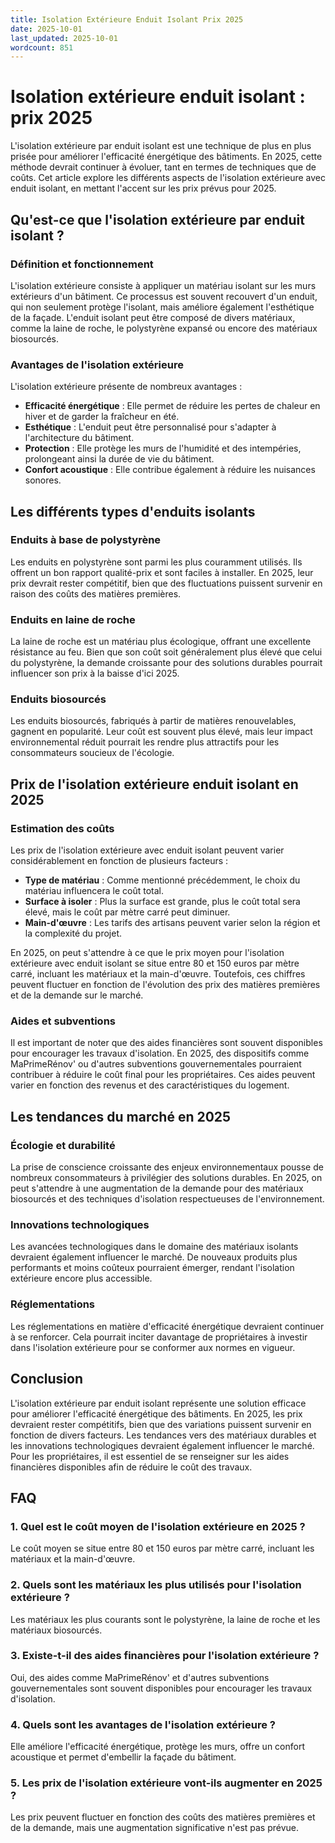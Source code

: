 ```yaml
---
title: Isolation Extérieure Enduit Isolant Prix 2025
date: 2025-10-01
last_updated: 2025-10-01
wordcount: 851
---
```


# Isolation extérieure enduit isolant : prix 2025

L'isolation extérieure par enduit isolant est une technique de plus en plus prisée pour améliorer l'efficacité énergétique des bâtiments. En 2025, cette méthode devrait continuer à évoluer, tant en termes de techniques que de coûts. Cet article explore les différents aspects de l'isolation extérieure avec enduit isolant, en mettant l'accent sur les prix prévus pour 2025.

## Qu'est-ce que l'isolation extérieure par enduit isolant ?

### Définition et fonctionnement

L'isolation extérieure consiste à appliquer un matériau isolant sur les murs extérieurs d'un bâtiment. Ce processus est souvent recouvert d'un enduit, qui non seulement protège l'isolant, mais améliore également l'esthétique de la façade. L'enduit isolant peut être composé de divers matériaux, comme la laine de roche, le polystyrène expansé ou encore des matériaux biosourcés.

### Avantages de l'isolation extérieure

L'isolation extérieure présente de nombreux avantages :

- **Efficacité énergétique** : Elle permet de réduire les pertes de chaleur en hiver et de garder la fraîcheur en été.
- **Esthétique** : L'enduit peut être personnalisé pour s'adapter à l'architecture du bâtiment.
- **Protection** : Elle protège les murs de l'humidité et des intempéries, prolongeant ainsi la durée de vie du bâtiment.
- **Confort acoustique** : Elle contribue également à réduire les nuisances sonores.

## Les différents types d'enduits isolants

### Enduits à base de polystyrène

Les enduits en polystyrène sont parmi les plus couramment utilisés. Ils offrent un bon rapport qualité-prix et sont faciles à installer. En 2025, leur prix devrait rester compétitif, bien que des fluctuations puissent survenir en raison des coûts des matières premières.

### Enduits en laine de roche

La laine de roche est un matériau plus écologique, offrant une excellente résistance au feu. Bien que son coût soit généralement plus élevé que celui du polystyrène, la demande croissante pour des solutions durables pourrait influencer son prix à la baisse d'ici 2025.

### Enduits biosourcés

Les enduits biosourcés, fabriqués à partir de matières renouvelables, gagnent en popularité. Leur coût est souvent plus élevé, mais leur impact environnemental réduit pourrait les rendre plus attractifs pour les consommateurs soucieux de l'écologie.

## Prix de l'isolation extérieure enduit isolant en 2025

### Estimation des coûts

Les prix de l'isolation extérieure avec enduit isolant peuvent varier considérablement en fonction de plusieurs facteurs :

- **Type de matériau** : Comme mentionné précédemment, le choix du matériau influencera le coût total.
- **Surface à isoler** : Plus la surface est grande, plus le coût total sera élevé, mais le coût par mètre carré peut diminuer.
- **Main-d'œuvre** : Les tarifs des artisans peuvent varier selon la région et la complexité du projet.

En 2025, on peut s'attendre à ce que le prix moyen pour l'isolation extérieure avec enduit isolant se situe entre 80 et 150 euros par mètre carré, incluant les matériaux et la main-d'œuvre. Toutefois, ces chiffres peuvent fluctuer en fonction de l'évolution des prix des matières premières et de la demande sur le marché.

### Aides et subventions

Il est important de noter que des aides financières sont souvent disponibles pour encourager les travaux d'isolation. En 2025, des dispositifs comme MaPrimeRénov' ou d'autres subventions gouvernementales pourraient contribuer à réduire le coût final pour les propriétaires. Ces aides peuvent varier en fonction des revenus et des caractéristiques du logement.

## Les tendances du marché en 2025

### Écologie et durabilité

La prise de conscience croissante des enjeux environnementaux pousse de nombreux consommateurs à privilégier des solutions durables. En 2025, on peut s'attendre à une augmentation de la demande pour des matériaux biosourcés et des techniques d'isolation respectueuses de l'environnement.

### Innovations technologiques

Les avancées technologiques dans le domaine des matériaux isolants devraient également influencer le marché. De nouveaux produits plus performants et moins coûteux pourraient émerger, rendant l'isolation extérieure encore plus accessible.

### Réglementations

Les réglementations en matière d'efficacité énergétique devraient continuer à se renforcer. Cela pourrait inciter davantage de propriétaires à investir dans l'isolation extérieure pour se conformer aux normes en vigueur.

## Conclusion

L'isolation extérieure par enduit isolant représente une solution efficace pour améliorer l'efficacité énergétique des bâtiments. En 2025, les prix devraient rester compétitifs, bien que des variations puissent survenir en fonction de divers facteurs. Les tendances vers des matériaux durables et les innovations technologiques devraient également influencer le marché. Pour les propriétaires, il est essentiel de se renseigner sur les aides financières disponibles afin de réduire le coût des travaux.

## FAQ

### 1. Quel est le coût moyen de l'isolation extérieure en 2025 ?

Le coût moyen se situe entre 80 et 150 euros par mètre carré, incluant les matériaux et la main-d'œuvre.

### 2. Quels sont les matériaux les plus utilisés pour l'isolation extérieure ?

Les matériaux les plus courants sont le polystyrène, la laine de roche et les matériaux biosourcés.

### 3. Existe-t-il des aides financières pour l'isolation extérieure ?

Oui, des aides comme MaPrimeRénov' et d'autres subventions gouvernementales sont souvent disponibles pour encourager les travaux d'isolation.

### 4. Quels sont les avantages de l'isolation extérieure ?

Elle améliore l'efficacité énergétique, protège les murs, offre un confort acoustique et permet d'embellir la façade du bâtiment.

### 5. Les prix de l'isolation extérieure vont-ils augmenter en 2025 ?

Les prix peuvent fluctuer en fonction des coûts des matières premières et de la demande, mais une augmentation significative n'est pas prévue.